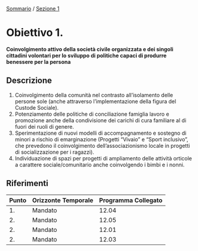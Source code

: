 [Sommario](/struttura/sommario.md) / [Sezione 1](/struttura/sezioni/1.md)

# Obiettivo 1.

**Coinvolgimento attivo della società civile organizzata e dei singoli cittadini volontari per lo sviluppo di politiche capaci di produrre benessere per la persona**

## Descrizione

1. Coinvolgimento della comunità nel contrasto all’isolamento delle persone sole (anche attraverso l’implementazione della figura del Custode Sociale).
2. Potenziamento delle politiche di conciliazione famiglia lavoro e promozione anche della condivisione dei carichi di cura familiare al di fuori dei ruoli di genere.
3. Sperimentazione di nuovi modelli di accompagnamento e sostegno di minori a rischio di emarginazione (Progetti “Vivaio” e “Sport inclusivo”, che prevedono il coinvolgimento dell’associazionismo locale in progetti di socializzazione per i ragazzi).
4. Individuazione di spazi per progetti di ampliamento delle attività orticole a carattere sociale/comunitario anche coinvolgendo i bimbi e i nonni.

## Riferimenti

| Punto | Orizzonte Temporale | Programma Collegato |
|-------|---------------------|---------------------|
| 1. | Mandato | 12.04 |
| 2. | Mandato | 12.05 |
| 2. | Mandato | 12.01 |
| 2. | Mandato | 12.03 |
